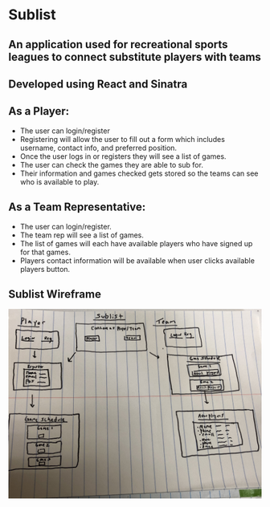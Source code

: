 # Sublist 

## An application used for recreational sports leagues to connect substitute players with teams

## Developed using React and Sinatra 



## As a Player: 

* The user can login/register 
* Registering will allow the user to fill out a form which includes username, contact info, and preferred position.
* Once the user logs in or registers they will see a list of games.
* The user can check the games they are able to sub for.
* Their information and games checked gets stored so the teams can see who is available to play.


## As a Team Representative:

* The user can login/register.
* The team rep will see a list of games.
* The list of games will each have available players who have signed up for that games.
* Players contact information will be available when user clicks available players button.




## Sublist Wireframe
![Sublist Wireframe](/wireframe.jpg)

